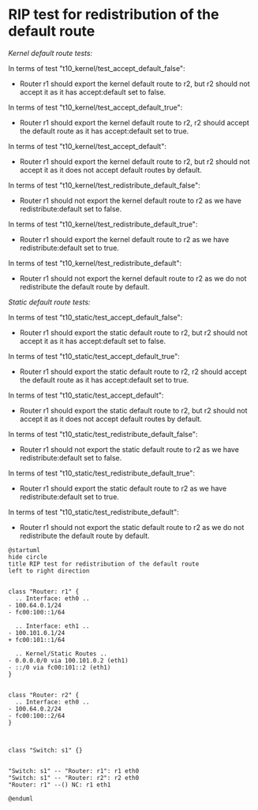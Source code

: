 # RIP test for redistribution of the default route


*Kernel default route tests:*

In terms of test "t10_kernel/test_accept_default_false":
  - Router r1 should export the kernel default route to r2, but r2 should not accept it as it has accept:default set to false.

In terms of test "t10_kernel/test_accept_default_true":
  - Router r1 should export the kernel default route to r2, r2 should accept the default route as it has accept:default set to true.

In terms of test "t10_kernel/test_accept_default":
  - Router r1 should export the kernel default route to r2, but r2 should not accept it as it does not accept default routes by default.

In terms of test "t10_kernel/test_redistribute_default_false":
  - Router r1 should not export the kernel default route to r2 as we have redistribute:default set to false.

In terms of test "t10_kernel/test_redistribute_default_true":
  - Router r1 should export the kernel default route to r2 as we have redistribute:default set to true.

In terms of test "t10_kernel/test_redistribute_default":
  - Router r1 should not export the kernel default route to r2 as we do not redistribute the default route by default.


*Static default route tests:*

In terms of test "t10_static/test_accept_default_false":
  - Router r1 should export the static default route to r2, but r2 should not accept it as it has accept:default set to false.

In terms of test "t10_static/test_accept_default_true":
  - Router r1 should export the static default route to r2, r2 should accept the default route as it has accept:default set to true.

In terms of test "t10_static/test_accept_default":
  - Router r1 should export the static default route to r2, but r2 should not accept it as it does not accept default routes by default.

In terms of test "t10_static/test_redistribute_default_false":
  - Router r1 should not export the static default route to r2 as we have redistribute:default set to false.

In terms of test "t10_static/test_redistribute_default_true":
  - Router r1 should export the static default route to r2 as we have redistribute:default set to true.

In terms of test "t10_static/test_redistribute_default":
  - Router r1 should not export the static default route to r2 as we do not redistribute the default route by default.



```plantuml
@startuml
hide circle
title RIP test for redistribution of the default route
left to right direction


class "Router: r1" {
  .. Interface: eth0 ..
- 100.64.0.1/24
- fc00:100::1/64

  .. Interface: eth1 ..
- 100.101.0.1/24
+ fc00:101::1/64

  .. Kernel/Static Routes ..
- 0.0.0.0/0 via 100.101.0.2 (eth1)
- ::/0 via fc00:101::2 (eth1)
}


class "Router: r2" {
  .. Interface: eth0 ..
- 100.64.0.2/24
- fc00:100::2/64
}



class "Switch: s1" {}


"Switch: s1" -- "Router: r1": r1 eth0
"Switch: s1" -- "Router: r2": r2 eth0
"Router: r1" --() NC: r1 eth1

@enduml
```
